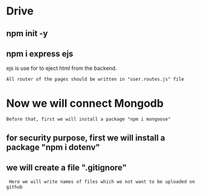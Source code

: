 # Drive
## npm init -y
## npm i express ejs
ejs is use for to eject html from the backend.

```All router of the pages should be written in "user.routes.js" file ```
<br>

# Now we will connect Mongodb 
``` Before that, first we will install a package "npm i mongoose" ```
## for security purpose, first we will install a package "npm i dotenv"

## we will create a file ".gitignore" 
``` Here we will write names of files which we not want to be uploaded on github```


